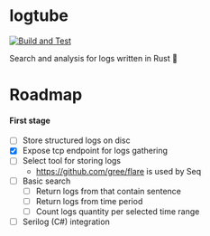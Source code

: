 # logtube
[![Build and Test](https://github.com/Marcin99b/logtube/actions/workflows/build.yml/badge.svg)](https://github.com/Marcin99b/logtube/actions/workflows/build.yml)

Search and analysis for logs written in Rust 🦀

# Roadmap

#### First stage

- [ ] Store structured logs on disc
- [x] Expose tcp endpoint for logs gathering
- [ ] Select tool for storing logs
  - https://github.com/gree/flare is used by Seq
- [ ] Basic search
  - [ ] Return logs from that contain sentence
  - [ ] Return logs from time period
  - [ ] Count logs quantity per selected time range
- [ ] Serilog (C#) integration
